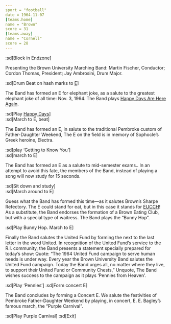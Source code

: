 ```yaml
---
sport = "football"
date = 1964-11-07
[teams.home]
name = "Brown"
score = 31
[teams.away]
name = "Cornell"
score = 28
---
```


:sd[Block in Endzone]

Presenting the Brown University Marching Band: Martin Fischer, Conductor; Cordon Thomas, President; Jay Ambrosini, Drum Major.

:sd[Drum Beat on hash marks to <u>E</u>]

The Band has formed an E for elephant joke, as a salute to the greatest elephant joke of all time: Nov. 3, 1964. The Band plays <u>Happy Days Are Here Again</u>.

:sd[Play <u>Happy Days</u>]\
:sd[March to E, beat]

The Band has formed an E, in salute to the traditional Pembroke custom of Father-Daughter Weekend, The E on the field is in memory of Sophocle’s Greek heroine, Electra.

:sd[play ‘Getting to Know You’]\
:sd[march to E]

The Band has formed an E as a salute to mid-semester exams.. In an attempt to avoid this fate, the members of the Band, instead of playing a song will now study for 15 seconds.

:sd[Sit down and study]\
:sd[March around to E]

Guess what the Band has formed this time—as it salutes Brown’s Sharpe Refectory. The E could stand for eat, but in this case it stands for <u>EUCCH</u>! As a substitute, the Band endorses the formation of a Brown Eating Club, but with a special type of waitress. The Band plays the “Bunny Hop”.

:sd[Play Bunny Hop. March to E]

Finally the Band salutes the United Fund by forming the next to the last letter in the word United. In recognition of the United Fund’s service to the R.I. community, the Band presents a statement specially prepared for today’s show: Quote: “The 1964 United Fund campaign to serve human needs is under way. Every year the Brown University Band salutes the United Fund campaign. Today the Band urges all, no matter where they live, to support their United Fund or Community Chests,” Unquote, The Band wishes success to the campaign as it plays ‘Pennies from Heaven’.

:sd[Play ‘Pennies’] :sd[Form concert E]

The Band concludes by forming a Concert E. We salute the festivities of Pembroke Father-Daughter Weekend by playing, in concert, E. E. Bagley’s famous march, the “Purple Carnival”.

:sd[Play Purple Carnival] :sd[Exit]
